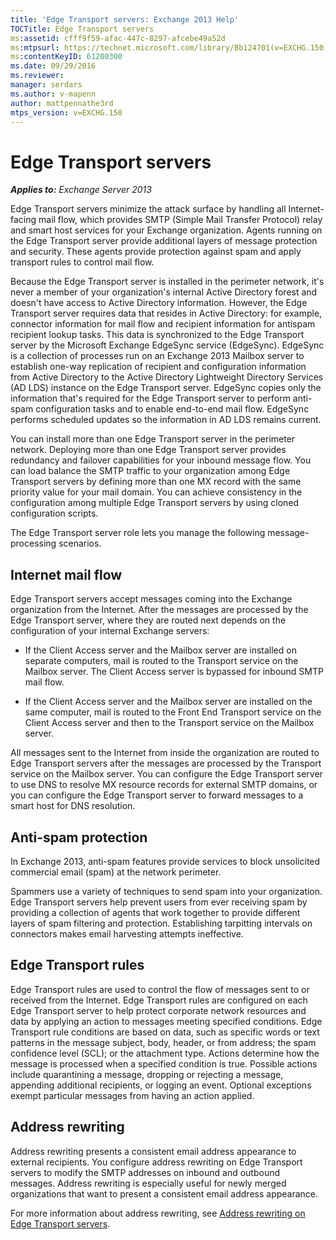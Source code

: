 ```yaml
---
title: 'Edge Transport servers: Exchange 2013 Help'
TOCTitle: Edge Transport servers
ms:assetid: cfff9f59-afac-447c-8297-afcebe49a52d
ms:mtpsurl: https://technet.microsoft.com/library/Bb124701(v=EXCHG.150)
ms:contentKeyID: 61200300
ms.date: 09/29/2016
ms.reviewer: 
manager: serdars
ms.author: v-mapenn
author: mattpennathe3rd
mtps_version: v=EXCHG.150
---
```


# Edge Transport servers

_**Applies to:** Exchange Server 2013_

Edge Transport servers minimize the attack surface by handling all Internet-facing mail flow, which provides SMTP (Simple Mail Transfer Protocol) relay and smart host services for your Exchange organization. Agents running on the Edge Transport server provide additional layers of message protection and security. These agents provide protection against spam and apply transport rules to control mail flow.

Because the Edge Transport server is installed in the perimeter network, it's never a member of your organization's internal Active Directory forest and doesn't have access to Active Directory information. However, the Edge Transport server requires data that resides in Active Directory: for example, connector information for mail flow and recipient information for antispam recipient lookup tasks. This data is synchronized to the Edge Transport server by the Microsoft Exchange EdgeSync service (EdgeSync). EdgeSync is a collection of processes run on an Exchange 2013 Mailbox server to establish one-way replication of recipient and configuration information from Active Directory to the Active Directory Lightweight Directory Services (AD LDS) instance on the Edge Transport server. EdgeSync copies only the information that's required for the Edge Transport server to perform anti-spam configuration tasks and to enable end-to-end mail flow. EdgeSync performs scheduled updates so the information in AD LDS remains current.

You can install more than one Edge Transport server in the perimeter network. Deploying more than one Edge Transport server provides redundancy and failover capabilities for your inbound message flow. You can load balance the SMTP traffic to your organization among Edge Transport servers by defining more than one MX record with the same priority value for your mail domain. You can achieve consistency in the configuration among multiple Edge Transport servers by using cloned configuration scripts.

The Edge Transport server role lets you manage the following message-processing scenarios.

## Internet mail flow

Edge Transport servers accept messages coming into the Exchange organization from the Internet. After the messages are processed by the Edge Transport server, where they are routed next depends on the configuration of your internal Exchange servers:

  - If the Client Access server and the Mailbox server are installed on separate computers, mail is routed to the Transport service on the Mailbox server. The Client Access server is bypassed for inbound SMTP mail flow.

  - If the Client Access server and the Mailbox server are installed on the same computer, mail is routed to the Front End Transport service on the Client Access server and then to the Transport service on the Mailbox server.

All messages sent to the Internet from inside the organization are routed to Edge Transport servers after the messages are processed by the Transport service on the Mailbox server. You can configure the Edge Transport server to use DNS to resolve MX resource records for external SMTP domains, or you can configure the Edge Transport server to forward messages to a smart host for DNS resolution.

## Anti-spam protection

In Exchange 2013, anti-spam features provide services to block unsolicited commercial email (spam) at the network perimeter.

Spammers use a variety of techniques to send spam into your organization. Edge Transport servers help prevent users from ever receiving spam by providing a collection of agents that work together to provide different layers of spam filtering and protection. Establishing tarpitting intervals on connectors makes email harvesting attempts ineffective.

## Edge Transport rules

Edge Transport rules are used to control the flow of messages sent to or received from the Internet. Edge Transport rules are configured on each Edge Transport server to help protect corporate network resources and data by applying an action to messages meeting specified conditions. Edge Transport rule conditions are based on data, such as specific words or text patterns in the message subject, body, header, or from address; the spam confidence level (SCL); or the attachment type. Actions determine how the message is processed when a specified condition is true. Possible actions include quarantining a message, dropping or rejecting a message, appending additional recipients, or logging an event. Optional exceptions exempt particular messages from having an action applied.

## Address rewriting

Address rewriting presents a consistent email address appearance to external recipients. You configure address rewriting on Edge Transport servers to modify the SMTP addresses on inbound and outbound messages. Address rewriting is especially useful for newly merged organizations that want to present a consistent email address appearance.

For more information about address rewriting, see [Address rewriting on Edge Transport servers](address-rewriting-on-edge-transport-servers-exchange-2013-help.md).
